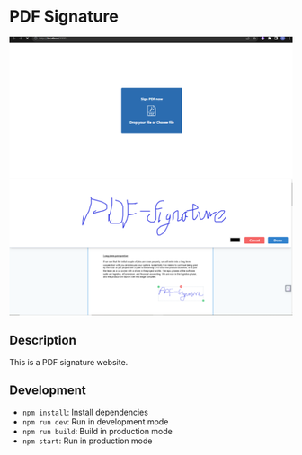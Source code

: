 # PDF Signature
![Screenshot1](https://github.com/softlover1026/PDF-Signature/blob/main/public/imgs/Screenshot_1.png)
![Screenshot2](https://github.com/softlover1026/PDF-Signature/blob/main/public/imgs/Screenshot_2.png)

## Description

This is a PDF signature website.

## Development

- `npm install`: Install dependencies
- `npm run dev`: Run in development mode
- `npm run build`: Build in production mode
- `npm start`: Run in production mode